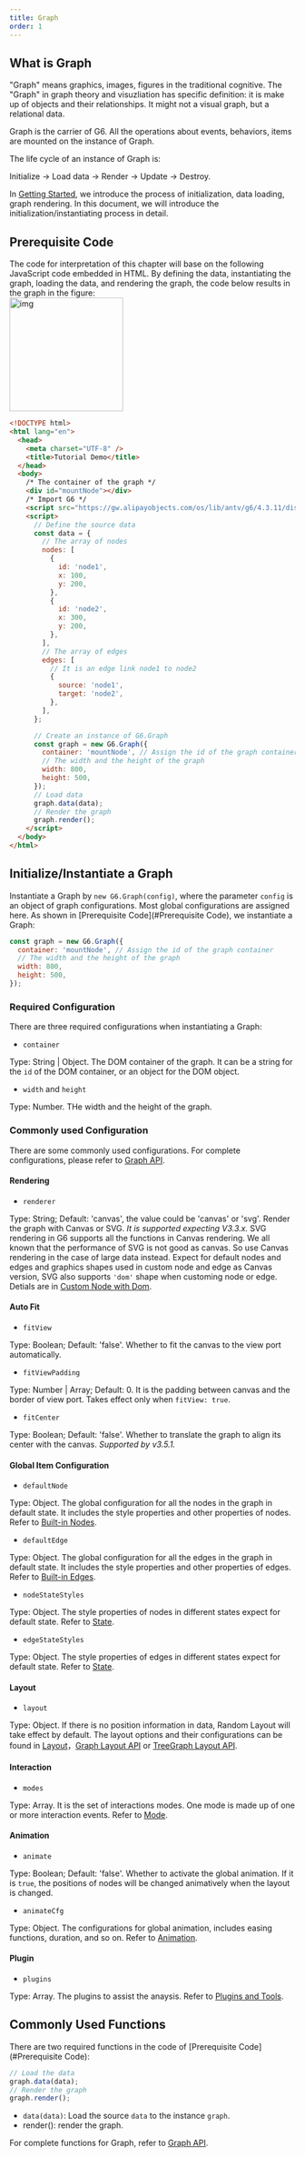 ```yaml
---
title: Graph
order: 1
---
```


## What is Graph

"Graph" means graphics, images, figures in the traditional cognitive. The "Graph" in graph theory and visuzliation has specific definition: it is make up of objects and their relationships. It might not a visual graph, but a relational data.<br />

Graph is the carrier of G6. All the operations about events, behaviors, items are mounted on the instance of Graph.

The life cycle of an instance of Graph is:

Initialize -> Load data -> Render -> Update -> Destroy.

In [Getting Started](/en/docs/manual/getting-started), we introduce the process of initialization, data loading, graph rendering. In this document, we will introduce the initialization/instantiating process in detail.

## Prerequisite Code

The code for interpretation of this chapter will base on the following JavaScript code embedded in HTML. By defining the data, instantiating the graph, loading the data, and rendering the graph, the code below results in the graph in the figure:<br /> <img src='https://gw.alipayobjects.com/mdn/rms_f8c6a0/afts/img/A*Lo6lT7SrhB8AAAAAAAAAAABkARQnAQ' width='200' alt='img'/>

```html
<!DOCTYPE html>
<html lang="en">
  <head>
    <meta charset="UTF-8" />
    <title>Tutorial Demo</title>
  </head>
  <body>
    /* The container of the graph */
    <div id="mountNode"></div>
    /* Import G6 */
    <script src="https://gw.alipayobjects.com/os/lib/antv/g6/4.3.11/dist/g6.min.js"></script>
    <script>
      // Define the source data
      const data = {
        // The array of nodes
        nodes: [
          {
            id: 'node1',
            x: 100,
            y: 200,
          },
          {
            id: 'node2',
            x: 300,
            y: 200,
          },
        ],
        // The array of edges
        edges: [
          // It is an edge link node1 to node2
          {
            source: 'node1',
            target: 'node2',
          },
        ],
      };

      // Create an instance of G6.Graph
      const graph = new G6.Graph({
        container: 'mountNode', // Assign the id of the graph container
        // The width and the height of the graph
        width: 800,
        height: 500,
      });
      // Load data
      graph.data(data);
      // Render the graph
      graph.render();
    </script>
  </body>
</html>
```

## Initialize/Instantiate a Graph

Instantiate a Graph by `new G6.Graph(config)`, where the parameter `config` is an object of graph configurations. Most global configurations are assigned here. As shown in [Prerequisite Code](#Prerequisite Code), we instantiate a Graph:

```javascript
const graph = new G6.Graph({
  container: 'mountNode', // Assign the id of the graph container
  // The width and the height of the graph
  width: 800,
  height: 500,
});
```

### Required Configuration

There are three required configurations when instantiating a Graph:

- `container`

Type: String | Object. The DOM container of the graph. It can be a string for the `id` of the DOM container, or an object for the DOM object.

- `width` and `height`

Type: Number. THe width and the height of the graph.

### Commonly used Configuration

There are some commonly used configurations. For complete configurations, please refer to [Graph API](/en/docs/api/Graph).

#### Rendering

- `renderer`

Type: String; Default: 'canvas', the value could be 'canvas' or 'svg'. Render the graph with Canvas or SVG. _It is supported expecting V3.3.x._ SVG rendering in G6 supports all the functions in Canvas rendering. We all known that the performance of SVG is not good as canvas. So use Canvas rendering in the case of large data instead. Expect for default nodes and edges and graphics shapes used in custom node and edge as Canvas version, SVG also supports `'dom'` shape when customing node or edge. Detials are in [Custom Node with Dom](/en/docs/manual/middle/elements/nodes/custom-node#5-custom-node-with-dom).

#### Auto Fit

- `fitView`

Type: Boolean; Default: 'false'. Whether to fit the canvas to the view port automatically.

- `fitViewPadding`

Type: Number | Array; Default: 0. It is the padding between canvas and the border of view port. Takes effect only when `fitView: true`.

- `fitCenter`

Type: Boolean; Default: 'false'. Whether to translate the graph to align its center with the canvas. _Supported by v3.5.1._

#### Global Item Configuration

- `defaultNode`

Type: Object. The global configuration for all the nodes in the graph in default state. It includes the style properties and other properties of nodes. Refer to [Built-in Nodes](/en/docs/manual/middle/elements/nodes/defaultNode).

- `defaultEdge`

Type: Object. The global configuration for all the edges in the graph in default state. It includes the style properties and other properties of edges. Refer to [Built-in Edges](/en/docs/manual/middle/elements/nodes/defaultEdge).

- `nodeStateStyles`

Type: Object. The style properties of nodes in different states expect for default state. Refer to [State](/en/docs/manual/middle/states/state).

- `edgeStateStyles`

Type: Object. The style properties of edges in different states expect for default state. Refer to [State](/en/docs/manual/middle/states/state).

#### Layout

- `layout`

Type: Object. If there is no position information in data, Random Layout will take effect by default. The layout options and their configurations can be found in [Layout](/en/docs/manual/middle/layout/graph-layout)，[Graph Layout API](/en/docs/api/graphLayout/guide) or [TreeGraph Layout API](/en/docs/api/treeGraphLayout/guide).

#### Interaction

- `modes`

Type: Array. It is the set of interactions modes. One mode is made up of one or more interaction events. Refer to [Mode](/en/docs/manual/middle/states/mode).

#### Animation

- `animate`

Type: Boolean; Default: 'false'. Whether to activate the global animation. If it is `true`, the positions of nodes will be changed animatively when the layout is changed.

- `animateCfg`

Type: Object. The configurations for global animation, includes easing functions, duration, and so on. Refer to [Animation](/en/docs/manual/middle/animation).

#### Plugin

- `plugins`

Type: Array. The plugins to assist the anaysis. Refer to [Plugins and Tools](/en/docs/manual/tutorial/plugins).

## Commonly Used Functions

There are two required functions in the code of [Prerequisite Code](#Prerequisite Code):

```javascript
// Load the data
graph.data(data);
// Render the graph
graph.render();
```

- `data(data)`: Load the source `data` to the instance `graph`.
- render(): render the graph.

For complete functions for Graph, refer to [Graph API](/en/docs/api/Graph).
